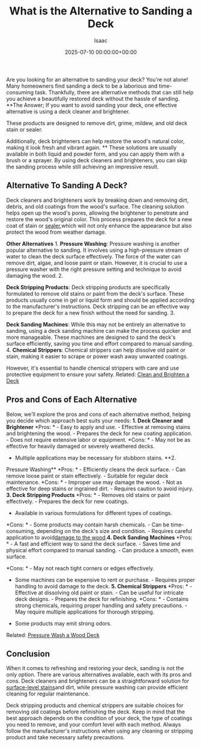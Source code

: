 ﻿---
title: What is the Alternative to Sanding a Deck
description: Are you looking for an alternative to sanding your deck? You're not alone! Many homeowners find sanding a deck to be a laborious and time-consuming task....
slug: /what-is-the-alternative-to-sanding-a-deck/
date: 2025-07-10 00:00:00+00:00
lastmod: 2025-07-10 00:00:00+03:00
author: Isaac
categories:
- Uncategorized
tags:
- uncategorized
- alternative
- deck
layout: post
---

Are you looking for an alternative to sanding your deck? You're not alone! Many homeowners find sanding a deck to be a laborious and time-consuming task. Thankfully, there are alternative methods that can still help you achieve a beautifully restored deck without the hassle of sanding. **The Answer; If you want to avoid sanding your deck, one effective alternative is using a deck cleaner and brightener.

These products are designed to remove dirt, grime, mildew, and old deck stain or sealer.

Additionally, deck brighteners can help restore the wood's natural color, making it look fresh and vibrant again. ** These solutions are usually available in both liquid and powder form, and you can apply them with a brush or a sprayer. By using deck cleaners and brighteners, you can skip the sanding process while still achieving an impressive result.

##  Alternative To Sanding A Deck?

Deck cleaners and brighteners work by breaking down and removing dirt, debris, and old coatings from the wood's surface. The cleaning solution helps open up the wood's pores, allowing the brightener to penetrate and restore the wood's original color. This process prepares the deck for a new coat of stain or [sealer](https://pestpolicy.com/best-deck-sealer-for-pressure-treated-wood/),which will not only enhance the appearance but also protect the wood from weather damage.

**Other Alternatives** 1. **Pressure Washing**: Pressure washing is another popular alternative to sanding. It involves using a high-pressure stream of water to clean the deck surface effectively. The force of the water can remove dirt, algae, and loose paint or stain. However, it is crucial to use a pressure washer with the right pressure setting and technique to avoid damaging the wood. 2.

**Deck Stripping Products**: Deck stripping products are specifically formulated to remove old stains or paint from the deck's surface. These products usually come in gel or liquid form and should be applied according to the manufacturer's instructions. Deck stripping can be an effective way to prepare the deck for a new finish without the need for sanding. 3.

**Deck Sanding Machines**: While this may not be entirely an alternative to sanding, using a deck sanding machine can make the process quicker and more manageable. These machines are designed to sand the deck's surface efficiently, saving you time and effort compared to manual sanding. 4. **Chemical Strippers**: Chemical strippers can help dissolve old paint or stain, making it easier to scrape or power wash away unwanted coatings.

However, it's essential to handle chemical strippers with care and use protective equipment to ensure your safety. Related: [Clean and Brighten a Deck](https://extension.missouri.edu/publications/g6523)

##  **Pros and Cons of Each Alternative**

Below, we'll explore the pros and cons of each alternative method, helping you decide which approach best suits your needs: **1. Deck Cleaner and Brightener** *Pros: * - Easy to apply and use. - Effective at removing stains and brightening the wood. - Prepares the deck for new coating application. - Does not require extensive labor or equipment. *Cons: * - May not be as effective for heavily damaged or severely weathered decks.

- Multiple applications may be necessary for stubborn stains. **2.

Pressure Washing** *Pros: * - Efficiently cleans the deck surface. - Can remove loose paint or stain effectively. - Suitable for regular deck maintenance. *Cons: * - Improper use may damage the wood. - Not as effective for deep stains or ingrained dirt. - Requires caution to avoid injury. **3. Deck Stripping Products** *Pros: * - Removes old stains or paint effectively. - Prepares the deck for new coatings.

- Available in various formulations for different types of coatings.

*Cons: * - Some products may contain harsh chemicals. - Can be time-consuming, depending on the deck's size and condition. - Requires careful application to avoid[damage to the wood](https://pestpolicy.com/best-deck-stain-for-weathered-wood/).**4. Deck Sanding Machines** *Pros: * - A fast and efficient way to sand the deck surface. - Saves time and physical effort compared to manual sanding. - Can produce a smooth, even surface.

*Cons: * - May not reach tight corners or edges effectively.

- Some machines can be expensive to rent or purchase. - Requires proper handling to avoid damage to the deck. **5. Chemical Strippers** *Pros: * - Effective at dissolving old paint or stain. - Can be useful for intricate deck designs. - Prepares the deck for refinishing. *Cons: * - Contains strong chemicals, requiring proper handling and safety precautions. - May require multiple applications for thorough stripping.

- Some products may emit strong odors.

Related: [Pressure Wash a Wood Deck](https://extension.umn.edu/how-pressure-wash-wood-deck)

##  **Conclusion**

When it comes to refreshing and restoring your deck, sanding is not the only option. There are various alternatives available, each with its pros and cons. Deck cleaners and brighteners can be a straightforward solution for [surface-level stains](https://pestpolicy.com/how-to-stain-a-deck-for-the-first-time/)and dirt, while pressure washing can provide efficient cleaning for regular maintenance.

Deck stripping products and chemical strippers are suitable choices for removing old coatings before refinishing the deck. Keep in mind that the best approach depends on the condition of your deck, the type of coatings you need to remove, and your comfort level with each method. Always follow the manufacturer's instructions when using any cleaning or stripping product and take necessary safety precautions.

